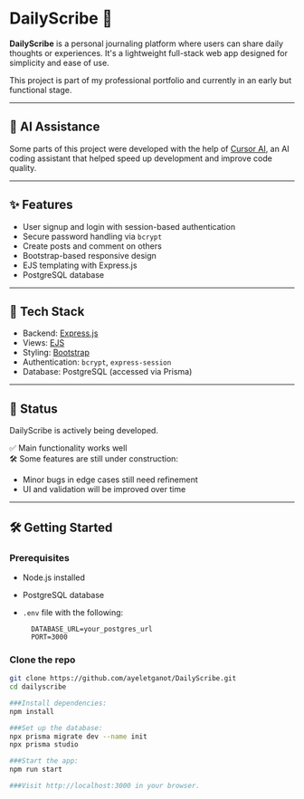 # DailyScribe 📝

**DailyScribe** is a personal journaling platform where users can share daily thoughts or experiences. It's a lightweight full-stack web app designed for simplicity and ease of use.

This project is part of my professional portfolio and currently in an early but functional stage.

---

## 🤖 AI Assistance

Some parts of this project were developed with the help of [Cursor AI](https://www.cursor.sh/), an AI coding assistant that helped speed up development and improve code quality.

---

## ✨ Features

- User signup and login with session-based authentication
- Secure password handling via `bcrypt`
- Create posts and comment on others
- Bootstrap-based responsive design
- EJS templating with Express.js
- PostgreSQL database

---

## 🔧 Tech Stack

- Backend: [Express.js](https://expressjs.com/)
- Views: [EJS](https://ejs.co/)
- Styling: [Bootstrap](https://getbootstrap.com/)
- Authentication: `bcrypt`, `express-session`
- Database: PostgreSQL (accessed via Prisma)

---

## 🚧 Status

DailyScribe is actively being developed.

✅ Main functionality works well  
🛠 Some features are still under construction:

- Minor bugs in edge cases still need refinement
- UI and validation will be improved over time

---

## 🛠 Getting Started

### Prerequisites

- Node.js installed
- PostgreSQL database
- `.env` file with the following:

        DATABASE_URL=your_postgres_url
        PORT=3000

###  Clone the repo
```bash
git clone https://github.com/ayeletganot/DailyScribe.git
cd dailyscribe

###Install dependencies:
npm install

###Set up the database:
npx prisma migrate dev --name init
npx prisma studio

###Start the app:
npm run start

###Visit http://localhost:3000 in your browser.